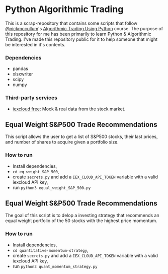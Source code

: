 # Python Algorithmic Trading

This is a scrap-repository that contains some scripts that follow [@nickmccullum](https://github.com/nickmccullum/)'s [Algorithmic Trading Using Python](https://github.com/nickmccullum/algorithmic-trading-python) course. The purpose of this repository for me has been primarily to learn Python & Algorithmic Trading. I've made this repository public for it to help someone that might be interested in it's contents.

### Dependencies

- pandas
- xlsxwriter
- scipy
- numpy

### Third-party services

- [iexcloud free](https://iexcloud.io): Mock & real data from the stock market.

## Equal Weight S&P500 Trade Recommendations

This script allows the user to get a list of S&P500 stocks, their last prices, and number of shares to acquire given a portfolio size.

### How to run

- Install dependencies,
- `cd eq_weight_S&P_500`,
- create `secrets.py` and add a `IEX_CLOUD_API_TOKEN` variable with a valid iexcloud API key,
- run `python3 equal_weight_S&P_500.py`

## Equal Weight S&P500 Trade Recommendations

The goal of this script is to delop a investing strategy that recommends an equal weight portfolio of the 50 stocks with the highest price momentum.

### How to run

- Install dependencies,
- `cd quantitative-momentum-strategy`,
- create `secrets.py` and add a `IEX_CLOUD_API_TOKEN` variable with a valid iexcloud API key,
- run `python3 quant_momentum_strategy.py`